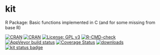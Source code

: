 # kit
R Package: Basic functions implemented in C (and for some missing from base R)

[![CRAN](https://www.r-pkg.org/badges/version-last-release/kit?color=blue)](https://cran.r-project.org/package=kit)
[![CRAN](https://badges.cranchecks.info/flavor/release/kit.svg)](https://cran.r-project.org/web/checks/check_results_kit.html)
[![License: GPL v3](https://img.shields.io/github/license/2005m/kit)](https://www.gnu.org/licenses/gpl-3.0)
[![R-CMD-check](https://github.com/2005m/kit/workflows/R-CMD-check/badge.svg)](https://github.com/2005m/kit/actions)
[![AppVeyor build status](https://ci.appveyor.com/api/projects/status/github/2005m/kit?branch=master&svg=true)](https://ci.appveyor.com/project/2005m/kit/branch/master)
[![Coverage Status](https://codecov.io/gh/2005m/kit/graph/badge.svg)](https://codecov.io/github/2005m/kit?branch=master)
[![downloads](https://cranlogs.r-pkg.org/badges/kit)](https://www.r-pkg.org/pkg/kit)
[![kit status badge](https://fastverse.r-universe.dev/badges/kit)](https://fastverse.r-universe.dev)
